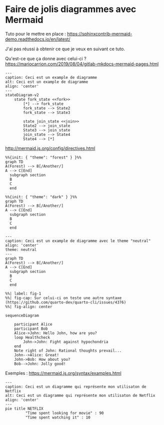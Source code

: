 # Faire de jolis diagrammes avec Mermaid

Tuto pour le mettre en place : https://sphinxcontrib-mermaid-demo.readthedocs.io/en/latest/

J'ai pas réussi à obtenir ce que je veux en suivant ce tuto.

Qu'est-ce que ça donne avec celui-ci ? https://mariocarrion.com/2019/08/04/gitlab-mkdocs-mermaid-pages.html

```{mermaid}
---
caption: Ceci est un example de diagramme
alt: Ceci est un example de diagramme
align: 'center'
---
stateDiagram-v2
    state fork_state <<fork>>
        [*] --> fork_state
        fork_state --> State2
        fork_state --> State3

        state join_state <<join>>
        State2 --> join_state
        State3 --> join_state
        join_state --> State4
        State4 --> [*]
```

http://mermaid.js.org/config/directives.html

```{mermaid}
%%{init: { "theme": "forest" } }%%
graph TD
A(Forest) --> B[/Another/]
A --> C[End]
  subgraph section
  B
  C
  end
```

```{mermaid}
%%{init: { "theme": "dark" } }%%
graph TD
A(Forest) --> B[/Another/]
A --> C[End]
  subgraph section
  B
  C
  end
```

```{mermaid}
---
caption: Ceci est un example de diagramme avec le theme "neutral"
align: 'center'
theme: neutral
---
graph TD
A(Forest) --> B[/Another/]
A --> C[End]
  subgraph section
  B
  C
  end
```


```{mermaid}
%%| label: fig-1
%%| fig-cap: Sur celui-ci on teste une autre syntaxe (https://github.com/quarto-dev/quarto-cli/issues/4376)
%%| fig-align: center

sequenceDiagram

    participant Alice
    participant Bob
    Alice->John: Hello John, how are you?
    loop Healthcheck
        John->John: Fight against hypochondria
    end
    Note right of John: Rational thoughts prevail...
    John-->Alice: Great!
    John->Bob: How about you?
    Bob-->John: Jolly good!
```

Exemples : https://mermaid.js.org/syntax/examples.html


```{mermaid}
---
caption: Ceci est un diagramme qui représente mon utilisaton de Netflix
alt: Ceci est un diagramme qui représente mon utilisaton de Netflix
align: 'center'
---
pie title NETFLIX
         "Time spent looking for movie" : 90
         "Time spent watching it" : 10
```